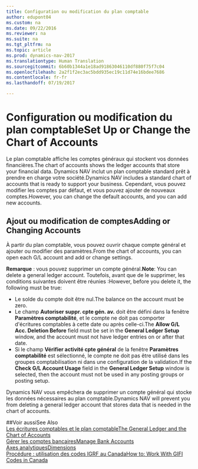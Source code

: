 ```yaml
---
title: Configuration ou modification du plan comptable
author: edupont04
ms.custom: na
ms.date: 09/22/2016
ms.reviewer: na
ms.suite: na
ms.tgt_pltfrm: na
ms.topic: article
ms.prod: dynamics-nav-2017
ms.translationtype: Human Translation
ms.sourcegitcommit: 6b60b1344a1e18ad91863046110df880f75f7c04
ms.openlocfilehash: 2a2f1f2ec3ac5bdd935ec19c11d74e16bdee7686
ms.contentlocale: fr-fr
ms.lasthandoff: 07/19/2017

---
```


# <a name="set-up-or-change-the-chart-of-accounts"></a><span data-ttu-id="dfa24-102">Configuration ou modification du plan comptable</span><span class="sxs-lookup"><span data-stu-id="dfa24-102">Set Up or Change the Chart of Accounts</span></span>
<span data-ttu-id="dfa24-103">Le plan comptable affiche les comptes généraux qui stockent vos données financières.</span><span class="sxs-lookup"><span data-stu-id="dfa24-103">The chart of accounts shows the ledger accounts that store your financial data.</span></span> <span data-ttu-id="dfa24-104">Dynamics NAV inclut un plan comptable standard prêt à prendre en charge votre société.</span><span class="sxs-lookup"><span data-stu-id="dfa24-104">Dynamics NAV includes a standard chart of accounts that is ready to support your business.</span></span>
<span data-ttu-id="dfa24-105">Cependant, vous pouvez modifier les comptes par défaut, et vous pouvez ajouter de nouveaux comptes.</span><span class="sxs-lookup"><span data-stu-id="dfa24-105">However, you can change the default accounts, and you can add new accounts.</span></span>  

## <a name="adding-or-changing-accounts"></a><span data-ttu-id="dfa24-106">Ajout ou modification de comptes</span><span class="sxs-lookup"><span data-stu-id="dfa24-106">Adding or Changing Accounts</span></span>
<span data-ttu-id="dfa24-107">À partir du plan comptable, vous pouvez ouvrir chaque compte général et ajouter ou modifier des paramètres.</span><span class="sxs-lookup"><span data-stu-id="dfa24-107">From the chart of accounts, you can open each G/L account and add or change settings.</span></span>

<span data-ttu-id="dfa24-108">**Remarque** : vous pouvez supprimer un compte général.</span><span class="sxs-lookup"><span data-stu-id="dfa24-108">**Note**: You can delete a general ledger account.</span></span> <span data-ttu-id="dfa24-109">Toutefois, avant que de le supprimer, les conditions suivantes doivent être réunies :</span><span class="sxs-lookup"><span data-stu-id="dfa24-109">However, before you delete it, the following must be true:</span></span>  
- <span data-ttu-id="dfa24-110">Le solde du compte doit être nul.</span><span class="sxs-lookup"><span data-stu-id="dfa24-110">The balance on the account must be zero.</span></span>  
- <span data-ttu-id="dfa24-111">Le champ **Autoriser suppr. cpte gén. av.** doit être défini dans la fenêtre **Paramètres comptabilité**, et le compte ne doit pas comporter d'écritures comptables à cette date ou après celle-ci.</span><span class="sxs-lookup"><span data-stu-id="dfa24-111">The **Allow G/L Acc. Deletion Before** field must be set in the **General Ledger Setup** window, and the account must not have ledger entries on or after that date.</span></span>  
- <span data-ttu-id="dfa24-112">Si le champ **Vérifier activité cpte général** de la fenêtre **Paramètres comptabilité** est sélectionné, le compte ne doit pas être utilisé dans les groupes comptabilisation ni dans une configuration de la validation.</span><span class="sxs-lookup"><span data-stu-id="dfa24-112">If the **Check G/L Account Usage** field in the **General Ledger Setup** window is selected, then the account must not be used in any posting groups or posting setup.</span></span>  

<span data-ttu-id="dfa24-113">Dynamics NAV vous empêchera de supprimer un compte général qui stocke les données nécessaires au plan comptable.</span><span class="sxs-lookup"><span data-stu-id="dfa24-113">Dynamics NAV will prevent you from deleting a general ledger account that stores data that is needed in the chart of accounts.</span></span>  

##<a name="see-also"></a><span data-ttu-id="dfa24-114">Voir aussi</span><span class="sxs-lookup"><span data-stu-id="dfa24-114">See Also</span></span>  
[<span data-ttu-id="dfa24-115">Les écritures comptables et le plan comptable</span><span class="sxs-lookup"><span data-stu-id="dfa24-115">The General Ledger and the Chart of Accounts</span></span>](finance-setup-general-ledger.md)  
[<span data-ttu-id="dfa24-116">Gérer les comptes bancaires</span><span class="sxs-lookup"><span data-stu-id="dfa24-116">Manage Bank Accounts</span></span>](bank-manage-bank-accounts.md)  
[<span data-ttu-id="dfa24-117">Axes analytiques</span><span class="sxs-lookup"><span data-stu-id="dfa24-117">Dimensions</span></span>](finance-setup-dimensions.md)  
[<span data-ttu-id="dfa24-118">Procédure : utilisation des codes IGRF au Canada</span><span class="sxs-lookup"><span data-stu-id="dfa24-118">How to: Work With GIFI Codes in Canada</span></span>](ca-finance-setup-work-GiFI-codes.md)


